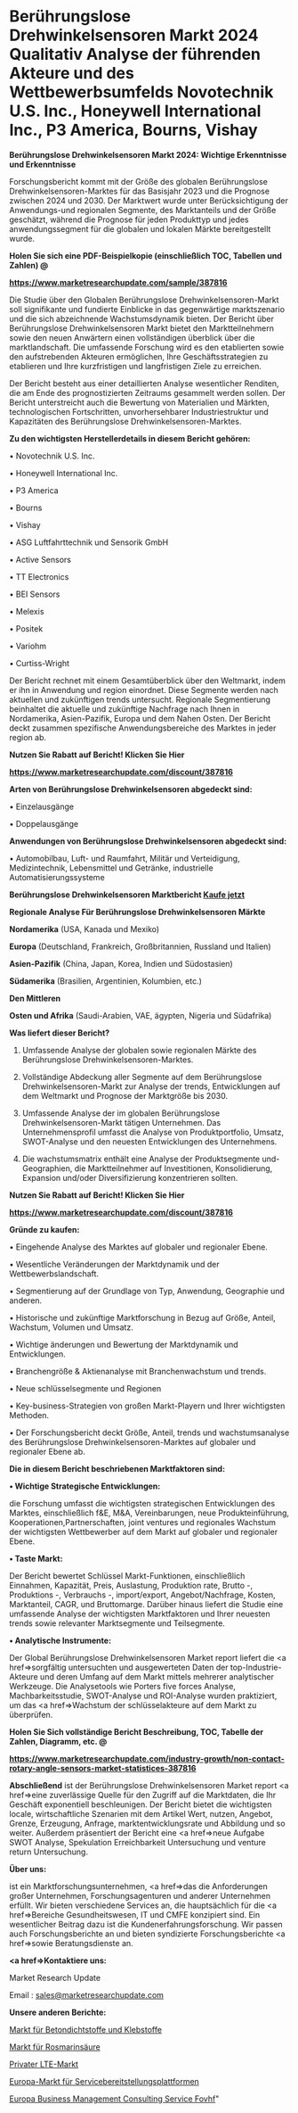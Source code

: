 # Berührungslose Drehwinkelsensoren Markt 2024 Qualitativ Analyse der führenden Akteure und des Wettbewerbsumfelds Novotechnik U.S. Inc., Honeywell International Inc., P3 America, Bourns, Vishay

<strong>Berührungslose Drehwinkelsensoren Markt 2024: Wichtige Erkenntnisse und Erkenntnisse</strong>

Forschungsbericht kommt mit der Größe des globalen Berührungslose Drehwinkelsensoren-Marktes für das Basisjahr 2023 und die Prognose zwischen 2024 und 2030. Der Marktwert wurde unter Berücksichtigung der Anwendungs-und regionalen Segmente, des Marktanteils und der Größe geschätzt, während die Prognose für jeden Produkttyp und jedes anwendungssegment für die globalen und lokalen Märkte bereitgestellt wurde.



<strong>Holen Sie sich eine PDF-Beispielkopie (einschließlich TOC, Tabellen und Zahlen) @
</strong>

<strong><a href=https://www.marketresearchupdate.com/sample/387816>

<strong>https://www.marketresearchupdate.com/sample/387816</u></font></a></strong></strong>

Die Studie über den Globalen Berührungslose Drehwinkelsensoren-Markt soll signifikante und fundierte Einblicke in das gegenwärtige marktszenario und die sich abzeichnende Wachstumsdynamik bieten. Der Bericht über Berührungslose Drehwinkelsensoren Markt bietet den Marktteilnehmern sowie den neuen Anwärtern einen vollständigen überblick über die marktlandschaft. Die umfassende Forschung wird es den etablierten sowie den aufstrebenden Akteuren ermöglichen, Ihre Geschäftsstrategien zu etablieren und Ihre kurzfristigen und langfristigen Ziele zu erreichen.

Der Bericht besteht aus einer detaillierten Analyse wesentlicher Renditen, die am Ende des prognostizierten Zeitraums gesammelt werden sollen. Der Bericht unterstreicht auch die Bewertung von Materialien und Märkten, technologischen Fortschritten, unvorhersehbarer Industriestruktur und Kapazitäten des Berührungslose Drehwinkelsensoren-Marktes.



<strong>Zu den wichtigsten Herstellerdetails in diesem Bericht gehören:</strong>

• Novotechnik U.S. Inc.

• Honeywell International Inc.

• P3 America

• Bourns

• Vishay

• ASG Luftfahrttechnik und Sensorik GmbH

• Active Sensors

• TT Electronics

• BEI Sensors

• Melexis

• Positek

• Variohm

• Curtiss-Wright

Der Bericht rechnet mit einem Gesamtüberblick über den Weltmarkt, indem er ihn in Anwendung und region einordnet. Diese Segmente werden nach aktuellen und zukünftigen trends untersucht. Regionale Segmentierung beinhaltet die aktuelle und zukünftige Nachfrage nach Ihnen in Nordamerika, Asien-Pazifik, Europa und dem Nahen Osten. Der Bericht deckt zusammen spezifische Anwendungsbereiche des Marktes in jeder region ab.



<strong>Nutzen Sie Rabatt auf Bericht! Klicken Sie Hier
</strong>

<strong><a href=https://www.marketresearchupdate.com/discount/387816>https://www.marketresearchupdate.com/discount/387816</b></u></font></strong></a>



<strong>Arten von Berührungslose Drehwinkelsensoren abgedeckt sind:</strong>

• Einzelausgänge

• Doppelausgänge



<strong>Anwendungen von Berührungslose Drehwinkelsensoren abgedeckt sind:</strong>

• Automobilbau, Luft- und Raumfahrt, Militär und Verteidigung, Medizintechnik, Lebensmittel und Getränke, industrielle Automatisierungssysteme



<strong>Berührungslose Drehwinkelsensoren Marktbericht <a href=https://www.marketresearchupdate.com/buynow/387816>Kaufe jetzt</a></strong>



<strong>Regionale Analyse Für Berührungslose Drehwinkelsensoren Märkte</strong>



<strong>Nordamerika</strong> (USA, Kanada und Mexiko)



<strong>Europa</strong> (Deutschland, Frankreich, Großbritannien, Russland und Italien)



<strong>Asien-Pazifik</strong> (China, Japan, Korea, Indien und Südostasien)



<strong>Südamerika</strong> (Brasilien, Argentinien, Kolumbien, etc.)



<strong>Den Mittleren</strong> 

<strong>Osten und Afrika</strong> (Saudi-Arabien, VAE, ägypten, Nigeria und Südafrika)



<strong>Was liefert dieser Bericht?</strong>

1. Umfassende Analyse der globalen sowie regionalen Märkte des Berührungslose Drehwinkelsensoren-Marktes.

2. Vollständige Abdeckung aller Segmente auf dem Berührungslose Drehwinkelsensoren-Markt zur Analyse der trends, Entwicklungen auf dem Weltmarkt und Prognose der Marktgröße bis 2030.

3. Umfassende Analyse der im globalen Berührungslose Drehwinkelsensoren-Markt tätigen Unternehmen. Das Unternehmensprofil umfasst die Analyse von Produktportfolio, Umsatz, SWOT-Analyse und den neuesten Entwicklungen des Unternehmens.

4. Die wachstumsmatrix enthält eine Analyse der Produktsegmente und-Geographien, die Marktteilnehmer auf Investitionen, Konsolidierung, Expansion und/oder Diversifizierung konzentrieren sollten.



<strong>Nutzen Sie Rabatt auf Bericht! Klicken Sie Hier
</strong>

<strong><a href=https://www.marketresearchupdate.com/discount/387816>https://www.marketresearchupdate.com/discount/387816</b></u></font></strong></a>



<strong>Gründe zu kaufen:</strong>

• Eingehende Analyse des Marktes auf globaler und regionaler Ebene.

• Wesentliche Veränderungen der Marktdynamik und der Wettbewerbslandschaft.

• Segmentierung auf der Grundlage von Typ, Anwendung, Geographie und anderen.

• Historische und zukünftige Marktforschung in Bezug auf Größe, Anteil, Wachstum, Volumen und Umsatz.

• Wichtige änderungen und Bewertung der Marktdynamik und Entwicklungen.

• Branchengröße &amp; Aktienanalyse mit Branchenwachstum und trends.

• Neue schlüsselsegmente und Regionen

• Key-business-Strategien von großen Markt-Playern und Ihrer wichtigsten Methoden.

• Der Forschungsbericht deckt Größe, Anteil, trends und wachstumsanalyse des Berührungslose Drehwinkelsensoren-Marktes auf globaler und regionaler Ebene ab.



<strong>Die in diesem Bericht beschriebenen Marktfaktoren sind:</strong>



<strong>• Wichtige Strategische Entwicklungen:</strong>

die Forschung umfasst die wichtigsten strategischen Entwicklungen des Marktes, einschließlich f&amp;E, M&amp;A, Vereinbarungen, neue Produkteinführung, Kooperationen,Partnerschaften, joint ventures und regionales Wachstum der wichtigsten Wettbewerber auf dem Markt auf globaler und regionaler Ebene.



<strong>• Taste Markt:</strong>

Der Bericht bewertet Schlüssel Markt-Funktionen, einschließlich Einnahmen, Kapazität, Preis, Auslastung, Produktion rate, Brutto -, Produktions -, Verbrauchs -, import/export, Angebot/Nachfrage, Kosten, Marktanteil, CAGR, und Bruttomarge. Darüber hinaus liefert die Studie eine umfassende Analyse der wichtigsten Marktfaktoren und Ihrer neuesten trends sowie relevanter Marktsegmente und Teilsegmente.



<strong>• Analytische Instrumente:</strong>

Der Global Berührungslose Drehwinkelsensoren Market report liefert die <a href=>sorgf</a>ältig untersuchten und ausgewerteten Daten der top-Industrie-Akteure und deren Umfang auf dem Markt mittels mehrerer analytischer Werkzeuge. Die Analysetools wie Porters five forces Analyse, Machbarkeitsstudie, SWOT-Analyse und ROI-Analyse wurden praktiziert, um das <a href=>Wachstum</a> der schlüsselakteure auf dem Markt zu überprüfen.



<strong>Holen Sie Sich vollständige Bericht Beschreibung, TOC, Tabelle der Zahlen, Diagramm, etc. @ </strong>

<strong><a href=https://www.marketresearchupdate.com/industry-growth/non-contact-rotary-angle-sensors-market-statistices-387816>https://www.marketresearchupdate.com/industry-growth/non-contact-rotary-angle-sensors-market-statistices-387816</a></font></strong>



<strong>Abschließend</strong> ist der Berührungslose Drehwinkelsensoren Market report <a href=>eine</a> zuverlässige Quelle für den Zugriff auf die Marktdaten, die Ihr Geschäft exponentiell beschleunigen. Der Bericht bietet die wichtigsten locale, wirtschaftliche Szenarien mit dem Artikel Wert, nutzen, Angebot, Grenze, Erzeugung, Anfrage, marktentwicklungsrate und Abbildung und so weiter. Außerdem präsentiert der Bericht eine <a href=>neue</a> Aufgabe SWOT Analyse, Spekulation Erreichbarkeit Untersuchung und venture return Untersuchung.



<strong>Über uns:</strong>

 ist ein Marktforschungsunternehmen, <a href=>das</a> die Anforderungen großer Unternehmen, Forschungsagenturen und anderer Unternehmen erfüllt. Wir bieten verschiedene Services an, die hauptsächlich für die <a href=>Bereiche</a> Gesundheitswesen, IT und CMFE konzipiert sind. Ein wesentlicher Beitrag dazu ist die Kundenerfahrungsforschung. Wir passen auch Forschungsberichte an und bieten syndizierte Forschungsberichte <a href=>sowie</a> Beratungsdienste an.



<strong><a href=>Kontaktiere uns:</a></strong>

Market Research Update

Email : sales@marketresearchupdate.com



<strong>Unsere anderen Berichte:</strong>

<a href=https://www.linkedin.com/pulse/concrete-sealants-adhesives-market-growth-possibilities>Markt für Betondichtstoffe und Klebstoffe</a>

<a href=https://www.linkedin.com/pulse/rosmarinic-acid-market-outlooks-2023-size-shares>Markt für Rosmarinsäure</a>

<a href=https://www.linkedin.com/pulse/private-lte-market-size-share-outlook>Privater LTE-Markt</a>

<a href=https://www.linkedin.com/pulse/europe-service-delivery-platform-market-2023-new-comprehensive>Europa-Markt für Servicebereitstellungsplattformen</a>

<a href=https://www.linkedin.com/pulse/europe-business-management-consulting-service-fovhf/>Europa Business Management Consulting Service Fovhf</a>"
